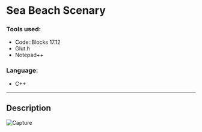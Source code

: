 # Sea Beach Scenary




### Tools used:


- Code::Blocks 17.12
- Glut.h
- Notepad++


### Language:

- C++

---

## Description


![Capture](https://user-images.githubusercontent.com/94465005/183309389-0d5c3ed9-4b48-4769-a864-71ae0d2b6fd7.PNG)

